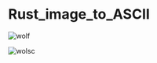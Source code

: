 # Rust_image_to_ASCII


![wolf](https://user-images.githubusercontent.com/88247258/217654578-0c6445e1-831d-4cc3-b0a6-0a4dbade99bf.png)

![wolsc](https://user-images.githubusercontent.com/88247258/217654478-d3567f0e-831b-436e-8b32-357f5106c92c.png)
